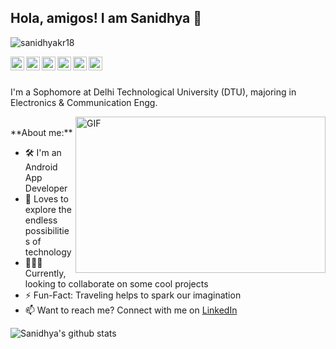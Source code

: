 ## Hola, amigos! I am Sanidhya 👋

<p align="left"> <img src="https://komarev.com/ghpvc/?username=sanidhyakr18&label=Views&color=brightgreen&style=plastic" alt="sanidhyakr18" /> </p>

<a href="https://twitter.com/sanidhyakr18">
  <img align="left" alt="Sanidhya's Twitter" width="22px" src="https://cdn.jsdelivr.net/npm/simple-icons@v3/icons/twitter.svg" />
</a>
<a href="https://linkedin.com/in/sanidhyakr18">
  <img align="left" alt="Sanidhya's Linkdein" width="22px" src="https://cdn.jsdelivr.net/npm/simple-icons@v3/icons/linkedin.svg" />
</a>
<a href="https://github.com/sanidhyakr18">
  <img align="left" alt="Sanidhya's Github" width="22px" src="https://cdn.jsdelivr.net/npm/simple-icons@v3/icons/github.svg" />
</a>
<a href="https://www.instagram.com/sanidhyakr18/">
  <img align="left" alt="Sanidhya's Instagram" width="22px" src="https://cdn.jsdelivr.net/npm/simple-icons@v3/icons/instagram.svg" />
</a>
<a href="https://www.facebook.com/hellosanidhya/">
  <img align="left" alt="Sanidhya's Facebook" width="22px" src="https://cdn.jsdelivr.net/npm/simple-icons@v3/icons/facebook.svg" />
</a>
<a href="https://medium.com/@sanidhyakr18">
  <img align="left" alt="Sanidhya's Medium" width="22px" src="https://cdn.jsdelivr.net/npm/simple-icons@v3/icons/medium.svg" />
</a>

<br/>
<br/>

I'm a Sophomore at Delhi Technological University (DTU), majoring in Electronics & Communication Engg.

  <img align="right" height="250" width="400" alt="GIF" src="https://miro.medium.com/max/1360/1*IRGHmiGsa16stedQvIaZfw.gif" />

<br/>
**About me:**

- 🛠 I'm an Android App Developer
- 🔬 Loves to explore the endless possibilities of technology
- 👨🏻‍💻 Currently, looking to collaborate on some cool projects
- ⚡️ Fun-Fact: Traveling helps to spark our imagination
- 📫 Want to reach me? Connect with me on [LinkedIn](https://linkedin.com/in/sanidhyakr18)

![Sanidhya's github stats](https://github-readme-stats.vercel.app/api?username=sanidhyakr18&show_icons=true&hide_border=true&count_private=true)



<!--
**sanidhyakr18/sanidhyakr18** is a ✨ _special_ ✨ repository because its `README.md` (this file) appears on your GitHub profile.
When I am not coding, I love to travel with music ON to spark my imagination and explore new ideas. 
I also play chess and write articles in my free time.
Here are some ideas to get you started:

- 🔭 I’m currently working on ...
- 🌱 I’m currently learning ...
- 👯 I’m looking to collaborate on ...
- 🤔 I’m looking for help with ...
- 💬 Ask me about ...
- 📫 How to reach me: ...
- 😄 Pronouns: ...
- ⚡ Fun fact: ...
-->
